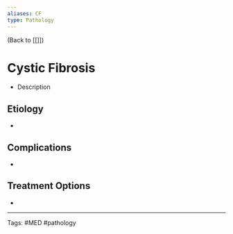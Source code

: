 ```yaml
---
aliases: CF
type: Pathology
---
```


(Back to [[]])

# Cystic Fibrosis

- Description

## Etiology
- 

## Complications
- 

## Treatment Options
- 

---
Tags: #MED #pathology 
